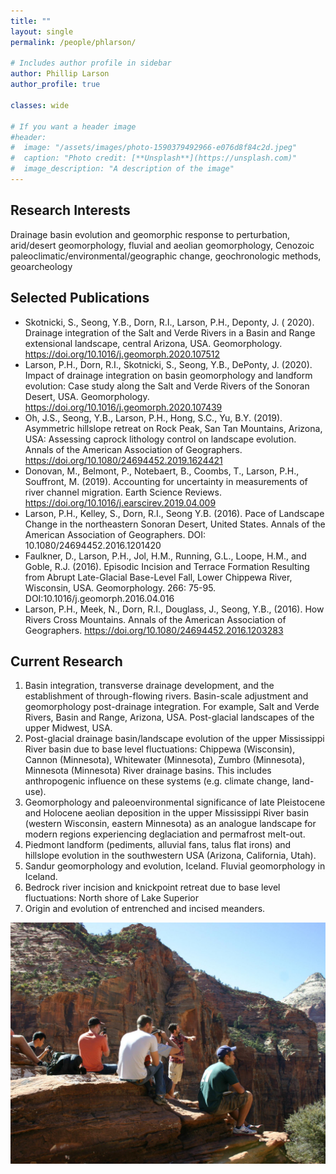 ```yaml
---
title: ""
layout: single
permalink: /people/phlarson/

# Includes author profile in sidebar
author: Phillip Larson
author_profile: true

classes: wide

# If you want a header image
#header:
#  image: "/assets/images/photo-1590379492966-e076d8f84c2d.jpeg"
#  caption: "Photo credit: [**Unsplash**](https://unsplash.com)"
#  image_description: "A description of the image"
---
```


## Research Interests
Drainage basin evolution and geomorphic response to perturbation, arid/desert geomorphology, fluvial and aeolian geomorphology, Cenozoic paleoclimatic/environmental/geographic change, geochronologic methods, geoarcheology

## Selected Publications

* Skotnicki, S., Seong, Y.B., Dorn, R.I., Larson, P.H., Deponty, J. ( 2020). Drainage integration of the Salt and Verde Rivers in a Basin and Range extensional landscape, central Arizona, USA. Geomorphology. https://doi.org/10.1016/j.geomorph.2020.107512
* Larson, P.H., Dorn, R.I., Skotnicki, S., Seong, Y.B., DePonty, J. (2020). Impact of drainage integration on basin geomorphology and landform evolution: Case study along the Salt and Verde Rivers of the Sonoran Desert, USA. Geomorphology. https://doi.org/10.1016/j.geomorph.2020.107439
* Oh, J.S., Seong, Y.B., Larson, P.H., Hong, S.C., Yu, B.Y. (2019). Asymmetric hillslope retreat on Rock Peak, San Tan Mountains, Arizona, USA: Assessing caprock lithology control on landscape evolution. Annals of the American Association of Geographers. https://doi.org/10.1080/24694452.2019.1624421
* Donovan, M., Belmont, P., Notebaert, B., Coombs, T., Larson, P.H., Souffront, M. (2019). Accounting for uncertainty in measurements of river channel migration. Earth Science Reviews. https://doi.org/10.1016/j.earscirev.2019.04.009
* Larson, P.H., Kelley, S., Dorn, R.I., Seong Y.B. (2016). Pace of Landscape Change in the northeastern Sonoran Desert, United States. Annals of the American Association of Geographers. DOI: 10.1080/24694452.2016.1201420
* Faulkner, D., Larson, P.H., Jol, H.M., Running, G.L., Loope, H.M., and Goble, R.J. (2016). Episodic Incision and Terrace Formation Resulting from Abrupt Late-Glacial Base-Level Fall, Lower Chippewa River, Wisconsin, USA. Geomorphology. 266: 75-95.  DOI:10.1016/j.geomorph.2016.04.016
* Larson, P.H., Meek, N., Dorn, R.I., Douglass, J., Seong, Y.B., (2016). How Rivers Cross Mountains. Annals of the American Association of Geographers. https://doi.org/10.1080/24694452.2016.1203283

## Current Research

1. Basin integration, transverse drainage development, and the establishment of through-flowing rivers. Basin-scale adjustment and geomorphology post-drainage integration.  For example, Salt and Verde Rivers, Basin and Range, Arizona, USA. Post-glacial landscapes of the upper Midwest, USA.
2. Post-glacial drainage basin/landscape evolution of the upper Mississippi River basin due to base level fluctuations: Chippewa (Wisconsin), Cannon (Minnesota), Whitewater (Minnesota), Zumbro (Minnesota), Minnesota (Minnesota) River drainage basins. This includes anthropogenic influence on these systems (e.g. climate change, land-use).
3. Geomorphology and paleoenvironmental significance of late Pleistocene and Holocene aeolian deposition in the upper Mississippi River basin (western Wisconsin, eastern Minnesota) as an analogue landscape for modern regions experiencing deglaciation and permafrost melt-out.
4. Piedmont landform (pediments, alluvial fans, talus flat irons) and hillslope evolution in the southwestern USA (Arizona, California, Utah).
5. Sandur geomorphology and evolution, Iceland. Fluvial geomorphology in Iceland.
6. Bedrock river incision and knickpoint retreat due to base level fluctuations: North shore of Lake Superior
7. Origin and evolution of entrenched and incised meanders.

![Image!](/assets/images/personal-pages/Zion.jpg)
